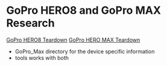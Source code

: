 # GoPro HERO8 and GoPro MAX Research
[GoPro HERO8 Teardown](https://gethypoxic.com/blogs/technical/gopro-hero8-teardown)
[GoPro HERO MAX Teardown](https://gethypoxic.com/blogs/technical/gopro-max-teardown)

* GoPro_Max directory for the device specific information   
* tools works with both   
